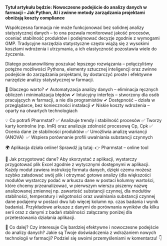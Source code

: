 **Tytuł artykułu będzie: Nowoczesne podejście do analizy danych w farmacji – Jak Python, AI i zwinne metody zarządzania projektami obniżają koszty compliance**



Współczesna farmacja nie może funkcjonować bez solidnej analizy statystycznej danych – to ona pozwala monitorować jakość procesów, oceniać stabilność produktów i podejmować decyzje zgodnie z wymogami GMP. Tradycyjne narzędzia statystyczne często wiążą się z wysokimi kosztami wdrożenia i utrzymania, a ich elastyczność pozostawia wiele do życzenia.

Dlatego postanowiliśmy poszukać lepszego rozwiązania –  połączyliśmy potężne możliwości Pythona, elementy sztucznej inteligencji oraz zwinne podejście do zarządzania projektami, by dostarczyć proste i efektywne narzędzie analizy statystycznej w farmacji.

🔹 Dlaczego warto?
✔ Automatyzacja analizy danych – eliminacja ręcznych obliczeń i minimalizacja błędów
✔ Intuicyjny interfejs – stworzony dla osób pracujących w farmacji, a nie dla programistów
✔ Dostępność – działa w przeglądarce, bez konieczności instalacji
✔ Niskie koszty wdrożenia – oparty na otwartych technologiach

💡 Co potrafi Pharmstat? ✅ Analizuje trendy i stabilność procesów ✅ Tworzy karty kontrolne (np. ImR) oraz analizuje zdolność procesową Cp, Cpk ✅ Ocenia dane ze stabilności produktów ✅ Umożliwia analizę wariancji (ANOVA)  ✅ Wspiera porównanie profili uwalniania substancji czynnych

🌍 Aplikacja działa online! Sprawdź ją tutaj:
👉 Pharmstat – online tool

🔹 Jak przygotować dane? Aby skorzystać z aplikacji, wystarczy przygotować plik Excel zgodnie z wytycznymi dostępnymi w aplikacji. Każdy moduł zawiera instrukcję formatu danych, dzięki czemu możesz szybko załadować swój plik i otrzymać gotowe analizy (dla większości modułów wystarczy podać w arkuszu dane w postaci kolumny wartości, które chcemy przeanalizować, w pierwszym wierszu piszemy nazwę analizowanej zmiennej np. zawartość substancji czynnej, dla modułów stabilności, temperatury i wilgotności oraz uwalniania substancji czynnej dane podajemy w postaci dwu lub więcej kolumn np. czas badania i wynik badania). Przykładowe arkusze z danymi do porównania wyników dla kilku serii oraz z danymi z badań stabilności załączamy poniżej dla przetestowania działania aplikacji.

📢 Co dalej? Czy interesuje Cię bardziej efektywne i nowoczesne podejście do analizy danych? Jakie są Twoje doświadczenia z wdrażaniem nowych technologii w farmacji? Podziel się swoimi przemyśleniami w komentarzu! 👇

